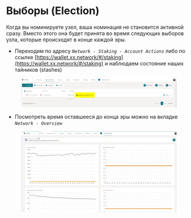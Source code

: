 # Выборы (Election)

Когда вы номинируете узел, ваша номинация не становится активной сразу. Вместо этого она будет принята во время следующих выборов узла, которые происходят в конце каждой эры.

* Переходим по адресу _`Network - Staking - Account Actions`_ либо по ссылке [https://wallet.xx.network/#/staking](https://wallet.xx.network/#/staking) и наблюдаем состояние наших тайников (stashes)

<figure><img src="../.gitbook/assets/image (10).png" alt=""><figcaption></figcaption></figure>

* Посмотреть время оставшееся до конца эры можно на вкладке _`Network - Overview`_

<figure><img src="../.gitbook/assets/image (5).png" alt=""><figcaption></figcaption></figure>

